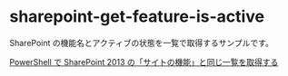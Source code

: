 ﻿# sharepoint-get-feature-is-active

SharePoint の機能名とアクティブの状態を一覧で取得するサンプルです。

[PowerShell で SharePoint 2013 の「サイトの機能」と同じ一覧を取得する](http://blog.karamem0.jp/entry/2016/03/04/170000)
